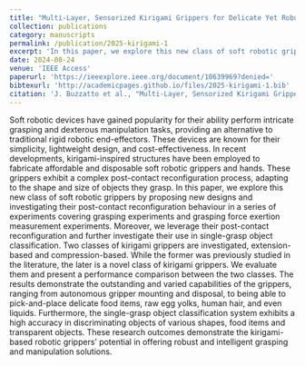 ```yaml
---
title: "Multi-Layer, Sensorized Kirigami Grippers for Delicate Yet Robust Robot Grasping and Single-Grasp Object Identification"
collection: publications
category: manuscripts
permalink: /publication/2025-kirigami-1
excerpt: 'In this paper, we explore this new class of soft robotic grippers by proposing new designs and investigating their post-contact reconfiguration behaviour in a series of experiments covering grasping experiments and grasping force exertion measurement experiments.'
date: 2024-08-24
venue: 'IEEE Access'
paperurl: 'https://ieeexplore.ieee.org/document/10639969?denied='
bibtexurl: 'http://academicpages.github.io/files/2025-kirigami-1.bib'
citation: 'J. Buzzatto et al., "Multi-Layer, Sensorized Kirigami Grippers for Delicate Yet Robust Robot Grasping and Single-Grasp Object Identification," in IEEE Access, vol. 12, pp. 115994-116012, 2024, doi: 10.1109/ACCESS.2024.3446729.'
---
```


Soft robotic devices have gained popularity for their ability perform intricate grasping and dexterous manipulation tasks, providing an alternative to traditional rigid robotic end-effectors. These devices are known for their simplicity, lightweight design, and cost-effectiveness. In recent developments, kirigami-inspired structures have been employed to fabricate affordable and disposable soft robotic grippers and hands. These grippers exhibit a complex post-contact reconfiguration process, adapting to the shape and size of objects they grasp. In this paper, we explore this new class of soft robotic grippers by proposing new designs and investigating their post-contact reconfiguration behaviour in a series of experiments covering grasping experiments and grasping force exertion measurement experiments. Moreover, we leverage their post-contact reconfiguration and further investigate their use in single-grasp object classification. Two classes of kirigami grippers are investigated, extension-based and compression-based. While the former was previously studied in the literature, the later is a novel class of kirigami grippers. We evaluate them and present a performance comparison between the two classes. The results demonstrate the outstanding and varied capabilities of the grippers, ranging from autonomous gripper mounting and disposal, to being able to pick-and-place delicate food items, raw egg yolks, human hair, and even liquids. Furthermore, the single-grasp object classification system exhibits a high accuracy in discriminating objects of various shapes, food items and transparent objects. These research outcomes demonstrate the kirigami-based robotic grippers’ potential in offering robust and intelligent grasping and manipulation solutions.
